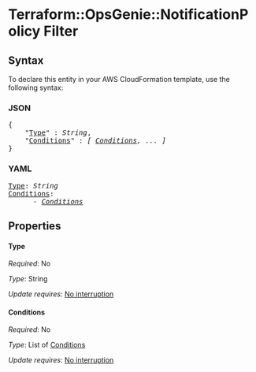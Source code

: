 # Terraform::OpsGenie::NotificationPolicy Filter

## Syntax

To declare this entity in your AWS CloudFormation template, use the following syntax:

### JSON

<pre>
{
    "<a href="#type" title="Type">Type</a>" : <i>String</i>,
    "<a href="#conditions" title="Conditions">Conditions</a>" : <i>[ <a href="filter-conditions.md">Conditions</a>, ... ]</i>
}
</pre>

### YAML

<pre>
<a href="#type" title="Type">Type</a>: <i>String</i>
<a href="#conditions" title="Conditions">Conditions</a>: <i>
      - <a href="filter-conditions.md">Conditions</a></i>
</pre>

## Properties

#### Type

_Required_: No

_Type_: String

_Update requires_: [No interruption](https://docs.aws.amazon.com/AWSCloudFormation/latest/UserGuide/using-cfn-updating-stacks-update-behaviors.html#update-no-interrupt)

#### Conditions

_Required_: No

_Type_: List of <a href="filter-conditions.md">Conditions</a>

_Update requires_: [No interruption](https://docs.aws.amazon.com/AWSCloudFormation/latest/UserGuide/using-cfn-updating-stacks-update-behaviors.html#update-no-interrupt)

